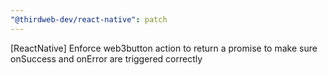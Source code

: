 ```yaml
---
"@thirdweb-dev/react-native": patch
---
```


[ReactNative] Enforce web3button action to return a promise to make sure onSuccess and onError are triggered correctly
